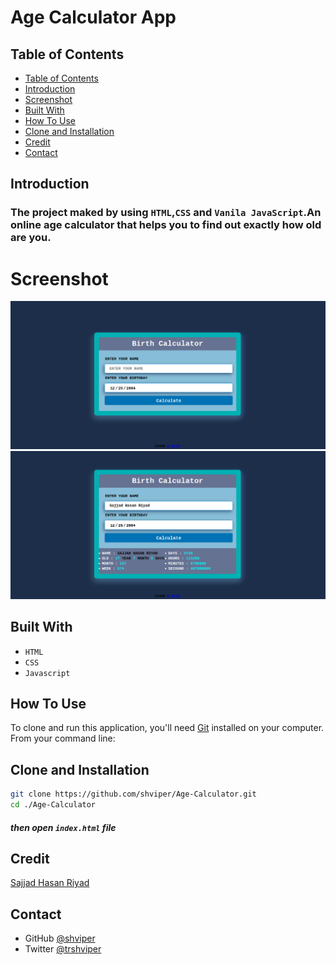 # Age Calculator App 

## Table of Contents
- [Table of Contents](#table-of-contents)
- [Introduction](#introduction)
- [Screenshot](#screenshot)
- [Built With](#built-with)
- [How To Use](#how-to-use)
- [Clone and Installation](#clone-and-installation)
- [Credit](#credit)
- [Contact](#contact)

## Introduction
### The project maked by using `HTML`,`CSS` and `Vanila JavaScript`.An online age calculator that helps you to find out exactly how old are you.
# Screenshot
![screenshot](https://github.com/shviper/Age-Calculator/blob/master/assets/img/img-1.png)
![screenshot](https://github.com/shviper/Age-Calculator/blob/master/assets/img/img-2.png)

## Built With

-   `HTML`
-   `CSS`
-   `Javascript`
## How To Use

To clone and run this application, you'll need [Git](https://git-scm.com) installed on your computer. From your command line:

## Clone and Installation

```bash
git clone https://github.com/shviper/Age-Calculator.git
cd ./Age-Calculator
```
##### then open `index.html` file
## Credit
[Sajjad Hasan Riyad](https://www.facebook.com/shviper)
## Contact

-   GitHub [@shviper](https://www.github.com/shviper)
-   Twitter [@trshviper](https://www.twitter.com/trshviper)


